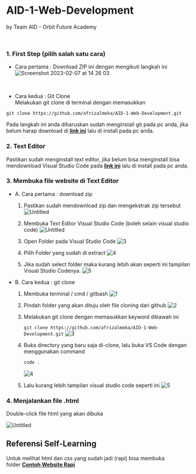 # AID-1-Web-Development
by Team AID - Orbit Future Academy

<br>

### 1. First Step (pilih salah satu cara)
- Cara pertama : Download ZIP ini dengan mengikuti langkah ini
![Screenshot 2023-02-07 at 14 26 03](https://user-images.githubusercontent.com/43577717/217178109-9277b6c2-53d6-40d0-8de8-58c014527964.png)

<br>

- Cara kedua : Git Clone <br>
Melakukan git clone di terminal dengan memasukkan
```git
git clone https://github.com/afrizalmeka/AID-1-Web-Development.git
```
Pada langkah ini anda diharuskan sudah menginstall git pada pc anda, jika belum harap download di <a href="https://git-scm.com/downloads"><strong>link ini</strong></a> lalu di install pada pc anda. <br>


### 2. Text Editor
Pastikan sudah menginstall text editor, jika belum bisa menginstall bisa mendownload Visual Studio Code pada <a href="https://code.visualstudio.com/"><strong>link ini</strong></a> lalu di install pada pc anda. <br>


### 3. Membuka file website di Text Editor

- A. Cara pertama : download zip
    1. Pastikan sudah mendownload zip dan mengekstrak zip tersebut
        ![Untitled](https://user-images.githubusercontent.com/43577717/217273706-cc0af0b1-2ad0-4f74-af1a-e9ad7d300b48.png)
    2. Membuka Text Editor Visual Studio Code (boleh selain visual studio code)
        ![Untitled](https://user-images.githubusercontent.com/43577717/217273888-5d4c3551-5346-441c-ae2a-3e43e040ed71.png)
        
    3. Open Folder pada Visual Studio Code
        ![3](https://user-images.githubusercontent.com/43577717/217276928-c10db681-3a4d-46cf-88b6-15818f5931ee.png)

    4. Pilih Folder yang sudah di extract
        ![4](https://user-images.githubusercontent.com/43577717/217276979-a3aacd52-3216-4287-a49f-5b3f88bce8d4.png)

    5. Jika sudah select folder maka kurang lebih akan seperti ini tampilan Visual Studio Codenya.
        ![5](https://user-images.githubusercontent.com/43577717/217277000-37c868d9-3b84-4a98-90f0-47a16a99c6fe.png)

- B. Cara kedua : git clone
    1. Membuka terminal / cmd / gitbash
        ![1](https://user-images.githubusercontent.com/43577717/217277667-612ab7a9-ed21-4573-9aac-86418cf2153d.png)

    2. Pindah folder yang akan dituju oleh file cloning dari github
        ![2](https://user-images.githubusercontent.com/43577717/217277686-f668c373-e6de-4027-9601-681f9f8e6a96.png)

    3. Melakukan git clone dengan memasukkan keyword dibawah ini
        
        `git clone https://github.com/afrizalmeka/AID-1-Web-Development.git`
        ![3](https://user-images.githubusercontent.com/43577717/217277745-8a79662a-b8d4-4f74-8c83-47a056af5f81.png)

    4. Buka directory yang baru saja di-clone, lalu buka VS Code dengan menggunakan command
        
        ```python
        code .
        ```
        ![4](https://user-images.githubusercontent.com/43577717/217277848-07bf4f76-7708-4fe3-b8f5-eedb872d73e3.png)

    5. Lalu kurang lebih tampilan visual studio code seperti ini
        ![5](https://user-images.githubusercontent.com/43577717/217277869-30448b44-a1a9-49c5-ad33-0d59389e2917.png)


### 4. Menjalankan file .html

Double-click file html yang akan dibuka

![Untitled](https://user-images.githubusercontent.com/43577717/217278646-b70dfebd-1af3-46fe-ac46-c91a7f41c860.png)

## Referensi Self-Learning

Untuk melihat html dan css yang sudah jadi (rapi) bisa membuka folder **[Contoh Website Rapi](https://github.com/AI-ProgramOrbit/HandsOn/tree/main/Contoh%20Website%20Rapi)**
